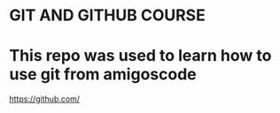 # GIT AND GITHUB COURSE
# This repo was used to learn how to use git from amigoscode
https://github.com/
